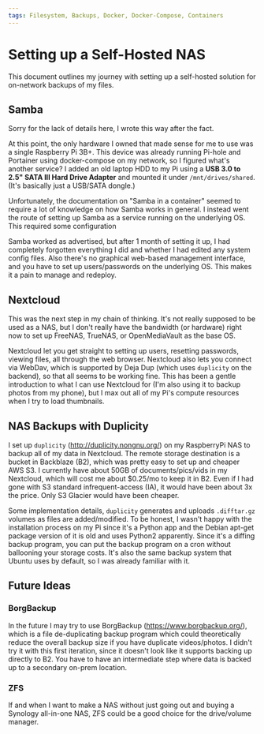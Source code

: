 ```yaml
---
tags: Filesystem, Backups, Docker, Docker-Compose, Containers
---
```


# Setting up a Self-Hosted NAS

This document outlines my journey with setting up a self-hosted solution for on-network backups of my files.

## Samba

Sorry for the lack of details here, I wrote this way after the fact.

At this point, the only hardware I owned that made sense for me to use was a single Raspberry Pi 3B+. This device was already running Pi-hole and Portainer using docker-compose on my network, so I figured what's another service? I added an old laptop HDD to my Pi using a **USB 3.0 to 2.5" SATA III Hard Drive Adapter** and mounted it under `/mnt/drives/shared`. (It's basically just a USB/SATA dongle.)

Unfortunately, the documentation on "Samba in a container" seemed to require a lot of knowledge on how Samba works in general. I instead went the route of setting up Samba as a service running on the underlying OS. This required some configuration

Samba worked as advertised, but after 1 month of setting it up, I had completely forgotten everything I did and whether I had edited any system config files. Also there's no graphical web-based management interface, and you have to set up users/passwords on the underlying OS. This makes it a pain to manage and redeploy.

## Nextcloud

This was the next step in my chain of thinking. It's not really supposed to be used as a NAS, but I don't really have the bandwidth (or hardware) right now to set up FreeNAS, TrueNAS, or OpenMediaVault as the base OS.

Nextcloud let you get straight to setting up users, resetting passwords, viewing files, all through the web browser. Nextcloud also lets you connect via WebDav, which is supported by Deja Dup (which uses `duplicity` on the backend), so that all seems to be working fine. This has been a gentle introduction to what I can use Nextcloud for (I'm also using it to backup photos from my phone), but I max out all of my Pi's compute resources when I try to load thumbnails.

## NAS Backups with Duplicity

I set up `duplicity` (http://duplicity.nongnu.org/) on my RaspberryPi NAS to backup all of my data in Nextcloud. The remote storage destination is a bucket in Backblaze (B2), which was pretty easy to set up and cheaper AWS S3. I currently have about 50GB of documents/pics/vids in my Nextcloud, which will cost me about $0.25/mo to keep it in B2. Even if I had gone with S3 standard infrequent-access (IA), it would have been about 3x the price. Only S3 Glacier would have been cheaper.

Some implementation details, `duplicity` generates and uploads `.difftar.gz` volumes as files are added/modified. To be honest, I wasn't happy with the installation process on my Pi since it's a Python app and the Debian apt-get package version of it is old and uses Python2 apparently. Since it's a diffing backup program, you can put the backup program on a cron without ballooning your storage costs. It's also the same backup system that Ubuntu uses by default, so I was already familiar with it.

## Future Ideas

### BorgBackup

In the future I may try to use BorgBackup (https://www.borgbackup.org/), which is a file de-duplicating backup program which could theoretically reduce the overall backup size if you have duplicate videos/photos. I didn't try it with this first iteration, since it doesn't look like it supports backing up directly to B2. You have to have an intermediate step where data is backed up to a secondary on-prem location.

### ZFS

If and when I want to make a NAS without just going out and buying a Synology all-in-one NAS, ZFS could be a good choice for the drive/volume manager.
